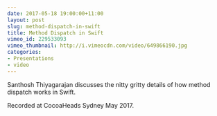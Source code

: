 ```yaml
---
date: 2017-05-18 19:00:00+11:00
layout: post
slug: method-dispatch-in-swift
title: Method Dispatch in Swift
vimeo_id: 229533093
vimeo_thumbnail: http://i.vimeocdn.com/video/649866190.jpg
categories:
- Presentations
- video
---
```


Santhosh Thiyagarajan discusses the nitty gritty details of how method dispatch works in Swift.

Recorded at CocoaHeads Sydney May 2017.